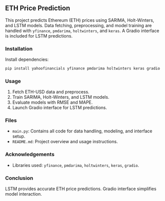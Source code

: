 #

## ETH Price Prediction

This project predicts Ethereum (ETH) prices using SARIMA, Holt-Winters, and LSTM models. Data fetching, preprocessing, and model training are handled with `yfinance`, `pmdarima`, `holtwinters`, and `keras`. A Gradio interface is included for LSTM predictions.

### Installation

Install dependencies:
```bash
pip install yahoofinancials yfinance pmdarima holtwinters keras gradio
```

### Usage

1. Fetch ETH-USD data and preprocess.
2. Train SARIMA, Holt-Winters, and LSTM models.
3. Evaluate models with RMSE and MAPE.
4. Launch Gradio interface for LSTM predictions.

### Files

- `main.py`: Contains all code for data handling, modeling, and interface setup.
- `README.md`: Project overview and usage instructions.

### Acknowledgements

- Libraries used: `yfinance`, `pmdarima`, `holtwinters`, `keras`, `gradio`.

### Conclusion

LSTM provides accurate ETH price predictions. Gradio interface simplifies model interaction.
